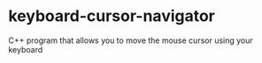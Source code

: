 # keyboard-cursor-navigator
C++ program that allows you to move the mouse cursor using your keyboard
